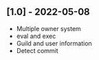 ## [1.0] - 2022-05-08

- Multiple owner system
- eval and exec
- Guild and user information
- Detect commit
